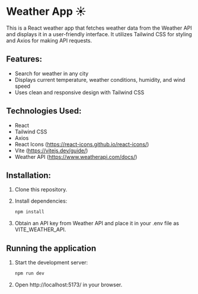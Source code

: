# Weather App ☀️

This is a React weather app that fetches weather data from the Weather API and displays it in a user-friendly interface. It utilizes Tailwind CSS for styling and Axios for making API requests.

## Features:

- Search for weather in any city
- Displays current temperature, weather conditions, humidity, and wind speed
- Uses clean and responsive design with Tailwind CSS

## Technologies Used:

- React
- Tailwind CSS
- Axios
- React Icons (https://react-icons.github.io/react-icons/)
- Vite (https://vitejs.dev/guide/)
- Weather API (https://www.weatherapi.com/docs/)

## Installation:

1. Clone this repository.
2. Install dependencies:

   ```bash
   npm install
   ```

3. Obtain an API key from Weather API and place it in your .env file as VITE_WEATHER_API.

## Running the application

1. Start the development server:

   ```bash
   npm run dev
   ```

2. Open http://localhost:5173/ in your browser.
